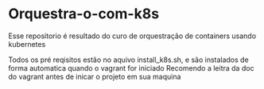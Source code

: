 # Orquestra-o-com-k8s
Esse repositorio é resultado do curo de orquestração de containers usando kubernetes

Todos os pré reqisitos estão no aquivo install_k8s.sh, e são instalados de forma automatica quando o vagrant for iniciado
Recomendo a leitra da doc do vagrant antes de inicar o projeto em sua maquina

